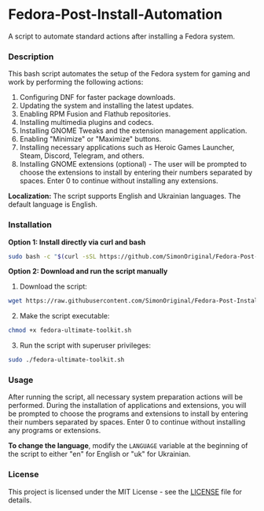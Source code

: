 # Fedora-Post-Install-Automation
A script to automate standard actions after installing a Fedora system.

### Description

This bash script automates the setup of the Fedora system for gaming and work by performing the following actions:

1. Configuring DNF for faster package downloads.
2. Updating the system and installing the latest updates.
3. Enabling RPM Fusion and Flathub repositories.
4. Installing multimedia plugins and codecs.
5. Installing GNOME Tweaks and the extension management application.
6. Enabling "Minimize" or "Maximize" buttons.
7. Installing necessary applications such as Heroic Games Launcher, Steam, Discord, Telegram, and others.
8. Installing GNOME extensions (optional) - The user will be prompted to choose the extensions to install by entering their numbers separated by spaces. Enter 0 to continue without installing any extensions.

**Localization:** The script supports English and Ukrainian languages. The default language is English.

### Installation

**Option 1: Install directly via curl and bash**

```bash
sudo bash -c "$(curl -sSL https://github.com/SimonOriginal/Fedora-Post-Install-Automation/raw/main/fedora-ultimate-toolkit.sh)"
```
**Option 2: Download and run the script manually**

1. Download the script:
```bash
wget https://raw.githubusercontent.com/SimonOriginal/Fedora-Post-Install-Automation/main/fedora-ultimate-toolkit.sh
```

2. Make the script executable:
```bash
chmod +x fedora-ultimate-toolkit.sh
```

3. Run the script with superuser privileges:
```bash
sudo ./fedora-ultimate-toolkit.sh
```

### Usage

After running the script, all necessary system preparation actions will be performed. During the installation of applications and extensions, you will be prompted to choose the programs and extensions to install by entering their numbers separated by spaces. Enter 0 to continue without installing any programs or extensions.

**To change the language**, modify the `LANGUAGE` variable at the beginning of the script to either "en" for English or "uk" for Ukrainian.

### License

This project is licensed under the MIT License - see the [LICENSE](LICENSE) file for details.